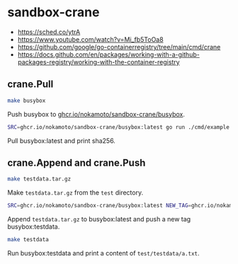 # sandbox-crane

- https://sched.co/ytrA
- https://www.youtube.com/watch?v=Mi_fb5ToOa8
- https://github.com/google/go-containerregistry/tree/main/cmd/crane
- https://docs.github.com/en/packages/working-with-a-github-packages-registry/working-with-the-container-registry

## crane.Pull

```bash
make busybox
```

Push busybox to [ghcr.io/nokamoto/sandbox-crane/busybox](https://ghcr.io/nokamoto/sandbox-crane/busybox).

```bash
SRC=ghcr.io/nokamoto/sandbox-crane/busybox:latest go run ./cmd/example
```

Pull busybox:latest and print sha256.

## crane.Append and crane.Push

```bash
make testdata.tar.gz
```

Make `testdata.tar.gz` from the `test` directory.

```bash
SRC=ghcr.io/nokamoto/sandbox-crane/busybox:latest NEW_TAG=ghcr.io/nokamoto/sandbox-crane/busybox:testdata go run ./cmd/example testdata.tar.gz
```

Append `testdata.tar.gz` to busybox:latest and push a new tag busybox:testdata.

```bash
make testdata
```

Run busybox:testdata and print a content of `test/testdata/a.txt`.
